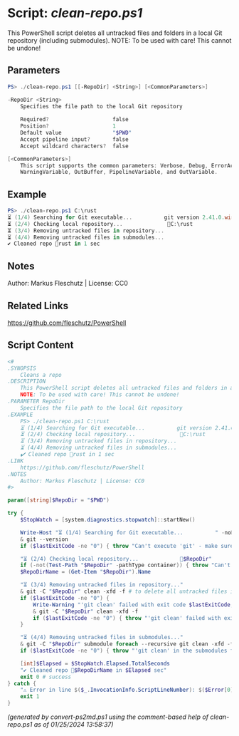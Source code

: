 Script: *clean-repo.ps1*
========================

This PowerShell script deletes all untracked files and folders in a local Git repository (including submodules).
NOTE: To be used with care! This cannot be undone!

Parameters
----------
```powershell
PS> ./clean-repo.ps1 [[-RepoDir] <String>] [<CommonParameters>]

-RepoDir <String>
    Specifies the file path to the local Git repository
    
    Required?                    false
    Position?                    1
    Default value                "$PWD"
    Accept pipeline input?       false
    Accept wildcard characters?  false

[<CommonParameters>]
    This script supports the common parameters: Verbose, Debug, ErrorAction, ErrorVariable, WarningAction, 
    WarningVariable, OutBuffer, PipelineVariable, and OutVariable.
```

Example
-------
```powershell
PS> ./clean-repo.ps1 C:\rust
⏳ (1/4) Searching for Git executable...          git version 2.41.0.windows.3
⏳ (2/4) Checking local repository...        	  📂C:\rust
⏳ (3/4) Removing untracked files in repository...
⏳ (4/4) Removing untracked files in submodules...
✔️ Cleaned repo 📂rust in 1 sec

```

Notes
-----
Author: Markus Fleschutz | License: CC0

Related Links
-------------
https://github.com/fleschutz/PowerShell

Script Content
--------------
```powershell
<#
.SYNOPSIS
	Cleans a repo
.DESCRIPTION
	This PowerShell script deletes all untracked files and folders in a local Git repository (including submodules).
	NOTE: To be used with care! This cannot be undone!
.PARAMETER RepoDir
	Specifies the file path to the local Git repository
.EXAMPLE
	PS> ./clean-repo.ps1 C:\rust
	⏳ (1/4) Searching for Git executable...          git version 2.41.0.windows.3
	⏳ (2/4) Checking local repository...        	  📂C:\rust
	⏳ (3/4) Removing untracked files in repository...
	⏳ (4/4) Removing untracked files in submodules...
	✔️ Cleaned repo 📂rust in 1 sec
.LINK
	https://github.com/fleschutz/PowerShell
.NOTES
	Author: Markus Fleschutz | License: CC0
#>

param([string]$RepoDir = "$PWD")

try {
	$StopWatch = [system.diagnostics.stopwatch]::startNew()

	Write-Host "⏳ (1/4) Searching for Git executable...          " -noNewline
	& git --version
	if ($lastExitCode -ne "0") { throw "Can't execute 'git' - make sure Git is installed and available" }

	"⏳ (2/4) Checking local repository...             📂$RepoDir"
	if (-not(Test-Path "$RepoDir" -pathType container)) { throw "Can't access folder '$RepoDir' - maybe a typo or missing folder permissions?" }
	$RepoDirName = (Get-Item "$RepoDir").Name

	"⏳ (3/4) Removing untracked files in repository..."
	& git -C "$RepoDir" clean -xfd -f # to delete all untracked files in the main repo
	if ($lastExitCode -ne "0") {
		Write-Warning "'git clean' failed with exit code $lastExitCode, retrying once..."
		& git -C "$RepoDir" clean -xfd -f 
		if ($lastExitCode -ne "0") { throw "'git clean' failed with exit code $lastExitCode" }
	}

	"⏳ (4/4) Removing untracked files in submodules..."
	& git -C "$RepoDir" submodule foreach --recursive git clean -xfd -f # to delete all untracked files in the submodules
	if ($lastExitCode -ne "0") { throw "'git clean' in the submodules failed with exit code $lastExitCode" }

	[int]$Elapsed = $StopWatch.Elapsed.TotalSeconds
	"✔️ Cleaned repo 📂$RepoDirName in $Elapsed sec"
	exit 0 # success
} catch {
	"⚠️ Error in line $($_.InvocationInfo.ScriptLineNumber): $($Error[0])"
	exit 1
}
```

*(generated by convert-ps2md.ps1 using the comment-based help of clean-repo.ps1 as of 01/25/2024 13:58:37)*
